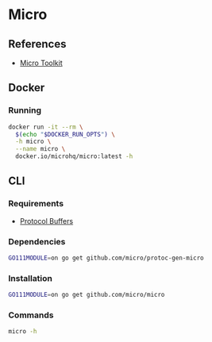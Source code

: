 # Micro

<!--
https://github.com/micro-in-cn/starter-kit
-->

## References

- [Micro Toolkit](https://micro.mu/docs/toolkit.html)

## Docker

### Running

```sh
docker run -it --rm \
  $(echo "$DOCKER_RUN_OPTS") \
  -h micro \
  --name micro \
  docker.io/microhq/micro:latest -h
```

## CLI

### Requirements

- [Protocol Buffers](/protobuf.md)

### Dependencies

```sh
GO111MODULE=on go get github.com/micro/protoc-gen-micro
```

### Installation

```sh
GO111MODULE=on go get github.com/micro/micro
```

### Commands

```sh
micro -h
```

